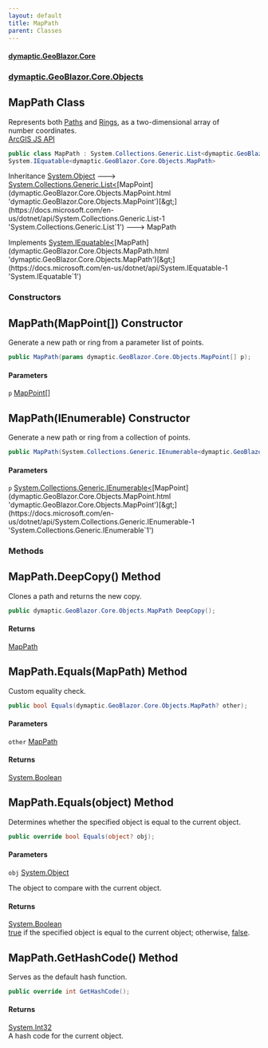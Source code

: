 ```yaml
---
layout: default
title: MapPath
parent: Classes
---
```

#### [dymaptic.GeoBlazor.Core](index.html 'index')
### [dymaptic.GeoBlazor.Core.Objects](index.html#dymaptic.GeoBlazor.Core.Objects 'dymaptic.GeoBlazor.Core.Objects')

## MapPath Class

Represents both [Paths](dymaptic.GeoBlazor.Core.Components.Geometries.PolyLine.html#dymaptic.GeoBlazor.Core.Components.Geometries.PolyLine.Paths 'dymaptic.GeoBlazor.Core.Components.Geometries.PolyLine.Paths') and [Rings](dymaptic.GeoBlazor.Core.Components.Geometries.Polygon.html#dymaptic.GeoBlazor.Core.Components.Geometries.Polygon.Rings 'dymaptic.GeoBlazor.Core.Components.Geometries.Polygon.Rings'), as a two-dimensional array of  
number coordinates.  
<a target="_blank" href="https://developers.arcgis.com/javascript/latest/api-reference/esri-geometry-Polyline.html#paths">ArcGIS JS API</a>

```csharp
public class MapPath : System.Collections.Generic.List<dymaptic.GeoBlazor.Core.Objects.MapPoint>,
System.IEquatable<dymaptic.GeoBlazor.Core.Objects.MapPath>
```

Inheritance [System.Object](https://docs.microsoft.com/en-us/dotnet/api/System.Object 'System.Object') &#129106; [System.Collections.Generic.List&lt;](https://docs.microsoft.com/en-us/dotnet/api/System.Collections.Generic.List-1 'System.Collections.Generic.List`1')[MapPoint](dymaptic.GeoBlazor.Core.Objects.MapPoint.html 'dymaptic.GeoBlazor.Core.Objects.MapPoint')[&gt;](https://docs.microsoft.com/en-us/dotnet/api/System.Collections.Generic.List-1 'System.Collections.Generic.List`1') &#129106; MapPath

Implements [System.IEquatable&lt;](https://docs.microsoft.com/en-us/dotnet/api/System.IEquatable-1 'System.IEquatable`1')[MapPath](dymaptic.GeoBlazor.Core.Objects.MapPath.html 'dymaptic.GeoBlazor.Core.Objects.MapPath')[&gt;](https://docs.microsoft.com/en-us/dotnet/api/System.IEquatable-1 'System.IEquatable`1')
### Constructors

<a name='dymaptic.GeoBlazor.Core.Objects.MapPath.MapPath(dymaptic.GeoBlazor.Core.Objects.MapPoint[])'></a>

## MapPath(MapPoint[]) Constructor

Generate a new path or ring from a parameter list of points.

```csharp
public MapPath(params dymaptic.GeoBlazor.Core.Objects.MapPoint[] p);
```
#### Parameters

<a name='dymaptic.GeoBlazor.Core.Objects.MapPath.MapPath(dymaptic.GeoBlazor.Core.Objects.MapPoint[]).p'></a>

`p` [MapPoint](dymaptic.GeoBlazor.Core.Objects.MapPoint.html 'dymaptic.GeoBlazor.Core.Objects.MapPoint')[[]](https://docs.microsoft.com/en-us/dotnet/api/System.Array 'System.Array')

<a name='dymaptic.GeoBlazor.Core.Objects.MapPath.MapPath(System.Collections.Generic.IEnumerable_dymaptic.GeoBlazor.Core.Objects.MapPoint_)'></a>

## MapPath(IEnumerable<MapPoint>) Constructor

Generate a new path or ring from a collection of points.

```csharp
public MapPath(System.Collections.Generic.IEnumerable<dymaptic.GeoBlazor.Core.Objects.MapPoint> p);
```
#### Parameters

<a name='dymaptic.GeoBlazor.Core.Objects.MapPath.MapPath(System.Collections.Generic.IEnumerable_dymaptic.GeoBlazor.Core.Objects.MapPoint_).p'></a>

`p` [System.Collections.Generic.IEnumerable&lt;](https://docs.microsoft.com/en-us/dotnet/api/System.Collections.Generic.IEnumerable-1 'System.Collections.Generic.IEnumerable`1')[MapPoint](dymaptic.GeoBlazor.Core.Objects.MapPoint.html 'dymaptic.GeoBlazor.Core.Objects.MapPoint')[&gt;](https://docs.microsoft.com/en-us/dotnet/api/System.Collections.Generic.IEnumerable-1 'System.Collections.Generic.IEnumerable`1')
### Methods

<a name='dymaptic.GeoBlazor.Core.Objects.MapPath.DeepCopy()'></a>

## MapPath.DeepCopy() Method

Clones a path and returns the new copy.

```csharp
public dymaptic.GeoBlazor.Core.Objects.MapPath DeepCopy();
```

#### Returns
[MapPath](dymaptic.GeoBlazor.Core.Objects.MapPath.html 'dymaptic.GeoBlazor.Core.Objects.MapPath')

<a name='dymaptic.GeoBlazor.Core.Objects.MapPath.Equals(dymaptic.GeoBlazor.Core.Objects.MapPath)'></a>

## MapPath.Equals(MapPath) Method

Custom equality check.

```csharp
public bool Equals(dymaptic.GeoBlazor.Core.Objects.MapPath? other);
```
#### Parameters

<a name='dymaptic.GeoBlazor.Core.Objects.MapPath.Equals(dymaptic.GeoBlazor.Core.Objects.MapPath).other'></a>

`other` [MapPath](dymaptic.GeoBlazor.Core.Objects.MapPath.html 'dymaptic.GeoBlazor.Core.Objects.MapPath')

#### Returns
[System.Boolean](https://docs.microsoft.com/en-us/dotnet/api/System.Boolean 'System.Boolean')

<a name='dymaptic.GeoBlazor.Core.Objects.MapPath.Equals(object)'></a>

## MapPath.Equals(object) Method

Determines whether the specified object is equal to the current object.

```csharp
public override bool Equals(object? obj);
```
#### Parameters

<a name='dymaptic.GeoBlazor.Core.Objects.MapPath.Equals(object).obj'></a>

`obj` [System.Object](https://docs.microsoft.com/en-us/dotnet/api/System.Object 'System.Object')

The object to compare with the current object.

#### Returns
[System.Boolean](https://docs.microsoft.com/en-us/dotnet/api/System.Boolean 'System.Boolean')  
[true](https://docs.microsoft.com/en-us/dotnet/csharp/language-reference/builtin-types/bool 'https://docs.microsoft.com/en-us/dotnet/csharp/language-reference/builtin-types/bool') if the specified object  is equal to the current object; otherwise, [false](https://docs.microsoft.com/en-us/dotnet/csharp/language-reference/builtin-types/bool 'https://docs.microsoft.com/en-us/dotnet/csharp/language-reference/builtin-types/bool').

<a name='dymaptic.GeoBlazor.Core.Objects.MapPath.GetHashCode()'></a>

## MapPath.GetHashCode() Method

Serves as the default hash function.

```csharp
public override int GetHashCode();
```

#### Returns
[System.Int32](https://docs.microsoft.com/en-us/dotnet/api/System.Int32 'System.Int32')  
A hash code for the current object.
